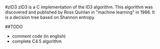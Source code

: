 #zID3
zID3 is a C implementation of the ID3 algorithm.
This algorithm was discovered and published by Ross Quinlan in "machine learning" in 1986.
It is a decision tree based on Shannon entropy.

##TODO
* comment code (in english)
* complete C4.5 algorithm